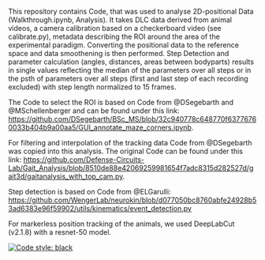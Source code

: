 This repository contains Code, that was used to analyse 2D-positional Data (Walkthrough.ipynb, Analysis). It takes DLC data derived from animal videos, a camera calibration based on a checkerboard video (see calibrate.py), metadata describing the ROI around the area of the experimental paradigm. Converting the positional data to the reference space and data smoothening is then performed. Step Detection and parameter calculation (angles, distances, areas between bodyparts) results in single values reflecting the median of the parameters over all steps or in the psth of parameters over all steps (first and last step of each recording excluded) with step length normalized to 15 frames. 

The Code to select the ROI is based on Code from @DSegebarth and @MSchellenberger and can be found under this link: https://github.com/DSegebarth/BSc_MS/blob/32c940778c648770f63776760033b404b9a00aa5/GUI_annotate_maze_corners.ipynb.

For filtering and interpolation of the tracking data Code from @DSegebarth was copied into this analysis. The original Code can be found under this link: https://github.com/Defense-Circuits-Lab/Gait_Analysis/blob/8510de88e42069259981654f7adc8315d282527d/gait3d/gaitanalysis_with_top_cam.py.

Step detection is based on Code from @ELGarulli: https://github.com/WengerLab/neurokin/blob/d077050bc8760abfe24928b53ad6383e96f59902/utils/kinematics/event_detection.py

For markerless position tracking of the animals, we used DeepLabCut (v2.1.8) with a resnet-50 model.

<a href="https://github.com/psf/black"><img alt="Code style: black" src="https://img.shields.io/badge/code%20style-black-000000.svg"></a>
